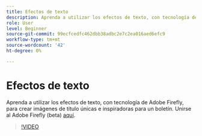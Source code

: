 ```yaml
---
title: Efectos de texto
description: Aprenda a utilizar los efectos de texto, con tecnología de Adobe Firefly
role: User
level: Beginner
source-git-commit: 99ecfcedfc462dbb38adbc2e7c2ea016aed6efc9
workflow-type: tm+mt
source-wordcount: '42'
ht-degree: 0%

---
```


# Efectos de texto

Aprenda a utilizar los efectos de texto, con tecnología de Adobe Firefly, para crear imágenes de título únicas e inspiradoras para un boletín. Unirse al Adobe Firefly (beta) [aquí](https://firefly.adobe.com/).

>[!VIDEO](https://video.tv.adobe.com/v/3420829?quality=12&learn=on&hidetitle=true)
